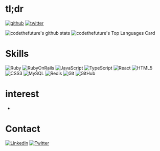 # tl;dr

[![github](https://img.shields.io/github/followers/codethefuture?label=Follow%20%40codethefuture&style=social)](https://github.com/codethefuture)
[![twitter](https://img.shields.io/twitter/follow/codethefuture?style=social)](https://twitter.com/codethefuture)

![codethefuture's github stats](https://github-readme-stats.vercel.app/api?username=codethefuture&count_private=true&show_icons=true&theme=monokai)
![codethefuture's Top Languages Card](https://github-readme-stats.vercel.app/api/top-langs/?username=zizi4n5&layout=compact)


# Skills

![Ruby](https://img.shields.io/badge/-Ruby-CC342D?style=flat-square&logo=Ruby)
![RubyOnRails](https://img.shields.io/badge/-Ruby%20on%20Rails-CC0000?style=flat-square&logo=Ruby+on+Rails)
![JavaScript](https://img.shields.io/badge/-JavaScript-yellow?style=flat-square&logo=javascript&logoColor=white)
![TypeScript](https://img.shields.io/badge/-TypeScript-007ACC?style=flat-square&logo=typescript)
![React](https://img.shields.io/badge/-React-61DAFB?style=flat-square&logo=react&logoColor=black)
![HTML5](https://img.shields.io/badge/-HTML5-E34F26?style=flat-square&logo=html5&logoColor=white)
![CSS3](https://img.shields.io/badge/-CSS3-1572B6?style=flat-square&logo=css3)
![MySQL](https://img.shields.io/badge/-MySQL-4479A1?style=flat-square&logo=mysql&logoColor=white)
![Redis](https://img.shields.io/badge/-Redis-DC382D?style=flat-square&logo=Redis&logoColor=white)
![Git](https://img.shields.io/badge/-Git-F05032?style=flat-square&logo=git&logoColor=white)
![GitHub](https://img.shields.io/badge/-GitHub-181717?style=flat-square&logo=github)

# interest

- 

# Contact


[![Linkedin](https://img.shields.io/badge/-codethefuture-0072b1?style=flat&logo=Linkedin&logoColor=white)](https://www.linkedin.com/in/codethefuture/ "Connect on LinkedIn")
[![Twitter](https://img.shields.io/badge/-@codethefuture-00acee?style=flat&logo=Twitter&logoColor=white)](https://twitter.com/codethefuture "Follow on Twitter")

<!--
**codethefuture/codethefuture** is a ✨ _special_ ✨ repository because its `README.md` (this file) appears on your GitHub profile.

Here are some ideas to get you started:

- 🔭 I’m currently working on ...
- 🌱 I’m currently learning ...
- 👯 I’m looking to collaborate on ...
- 🤔 I’m looking for help with ...
- 💬 Ask me about ...
- 📫 How to reach me: ...
- 😄 Pronouns: ...
- ⚡ Fun fact: ...
-->
